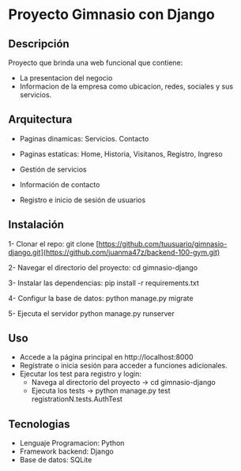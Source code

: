 # Proyecto Gimnasio con Django

## Descripción

Proyecto que brinda una web funcional que contiene:
- La presentacion del negocio
- Informacion de la empresa como ubicacion, redes, sociales y sus servicios.

## Arquitectura
- Paginas dinamicas:  Servicios. Contacto
- Paginas estaticas: Home, Historia, Visitanos, Registro, Ingreso

- Gestión de servicios
- Información de contacto
- Registro e inicio de sesión de usuarios

## Instalación
1- Clonar el repo:
  git clone [https://github.com/tuusuario/gimnasio-django.git](https://github.com/juanma47z/backend-100-gym.git)

2- Navegar el directorio del proyecto:
  cd gimnasio-django

3- Instalar las dependencias:
  pip install -r requirements.txt

4- Configur la base de datos:
  python manage.py migrate

5- Ejecuta el servidor
 python manage.py runserver

 ## Uso
- Accede a la página principal en http://localhost:8000
- Regístrate o inicia sesión para acceder a funciones adicionales.
- Ejecutar los test para registro y login:
  - Navega al directorio del proyecto -> cd gimnasio-django
  - Ejecuta los tests -> python manage.py test registrationN.tests.AuthTest

 ## Tecnologias
 - Lenguaje Programacion: Python
 - Framework backend: Django
 - Base de datos: SQLite

